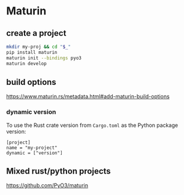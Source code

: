 # Maturin

## create a project
```sh
mkdir my-proj && cd "$_"
pip install maturin
maturin init --bindings pyo3
maturin develop
```

## build options
https://www.maturin.rs/metadata.html#add-maturin-build-options

### dynamic version
To use the Rust crate version from `Cargo.toml` as the Python package version:
```
[project]
name = "my-project"
dynamic = ["version"]
```

## Mixed rust/python projects
https://github.com/PyO3/maturin
